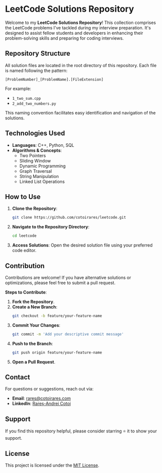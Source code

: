 # LeetCode Solutions Repository

Welcome to my **LeetCode Solutions Repository**! This collection comprises the LeetCode problems I've tackled during my interview preparation. It's designed to assist fellow students and developers in enhancing their problem-solving skills and preparing for coding interviews.

## Repository Structure

All solution files are located in the root directory of this repository. Each file is named following the pattern:

```
[ProblemNumber]_[ProblemName].[FileExtension]
```

For example:
- `1_two_sum.cpp`
- `2_add_two_numbers.py`

This naming convention facilitates easy identification and navigation of the solutions.

## Technologies Used

- **Languages**: C++, Python, SQL
- **Algorithms & Concepts**:
  - Two Pointers
  - Sliding Window
  - Dynamic Programming
  - Graph Traversal
  - String Manipulation
  - Linked List Operations

## How to Use

1. **Clone the Repository**:
   ```bash
   git clone https://github.com/cotoirares/leetcode.git
   ```
2. **Navigate to the Repository Directory**:
   ```bash
   cd leetcode
   ```
3. **Access Solutions**: Open the desired solution file using your preferred code editor.

## Contribution

Contributions are welcome! If you have alternative solutions or optimizations, please feel free to submit a pull request.

**Steps to Contribute**:
1. **Fork the Repository**.
2. **Create a New Branch**:
   ```bash
   git checkout -b feature/your-feature-name
   ```
3. **Commit Your Changes**:
   ```bash
   git commit -m 'Add your descriptive commit message'
   ```
4. **Push to the Branch**:
   ```bash
   git push origin feature/your-feature-name
   ```
5. **Open a Pull Request**.

## Contact

For questions or suggestions, reach out via:
- **Email**: [rares@cotoirares.com](mailto:rares@cotoirares.com)
- **LinkedIn**: [Rareș-Andrei Cotoi](https://www.linkedin.com/in/crares/)

## Support

If you find this repository helpful, please consider starring ⭐ it to show your support.

## License

This project is licensed under the [MIT License](LICENSE).
